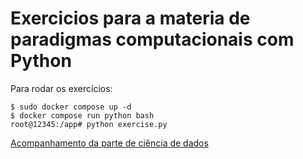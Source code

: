 # Exercicios para a materia de paradigmas computacionais com Python

Para rodar os exercícios:

```
$ sudo docker compose up -d
$ docker compose run python bash
root@12345:/app# python exercise.py
```

[Acompanhamento da parte de ciência de dados](https://gist.github.com/magedeungaro/2067e7aa5651012fde0cacc7b6133aa0)
